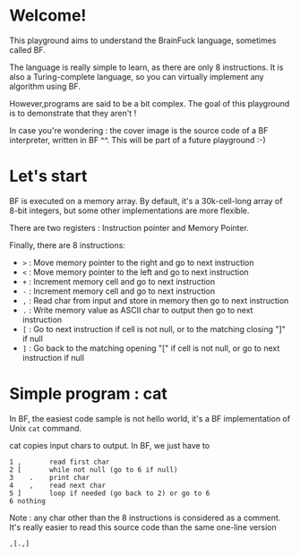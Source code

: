 # Welcome!

This playground aims to understand the BrainFuck language, sometimes called BF.

The language is really simple to learn, as there are only 8 instructions. It is also a Turing-complete language, so you can virtually implement any algorithm using BF.

However,programs are said to be a bit complex. The goal of this playground is to demonstrate that they aren't !

In case you're wondering : the cover image is the source code of a BF interpreter, written in BF ^^. This will be part of a future playground :-)

# Let's start

BF is executed on a memory array. By default, it's a 30k-cell-long array of 8-bit integers, but some other implementations are more flexible.

There are two registers : Instruction pointer and Memory Pointer.

Finally, there are 8 instructions:
* `>` : Move memory pointer to the right and go to next instruction
* `<` : Move memory pointer to the left and go to next instruction
* `+` : Increment memory cell and go to next instruction
* `-` : Increment memory cell and go to next instruction
* `,` : Read char from input and store in memory then go to next instruction
* `.` : Write memory value as ASCII char to output then go to next instruction
* `[` : Go to next instruction if cell is not null, or to the matching closing "]" if null
* `]` : Go back to the matching opening "[" if cell is not null, or go to next instruction if null

# Simple program : cat

In BF, the easiest code sample is not hello world, it's a BF implementation of Unix `cat` command.

cat copies input chars to output. In BF, we just have to

```
1 ,       read first char
2 [       while not null (go to 6 if null)
3    .    print char
4    ,    read next char
5 ]       loop if needed (go back to 2) or go to 6
6 nothing
```

Note : any char other than the 8 instructions is considered as a comment. It's really easier to read this source code than the same one-line version
```
,[.,]
```

